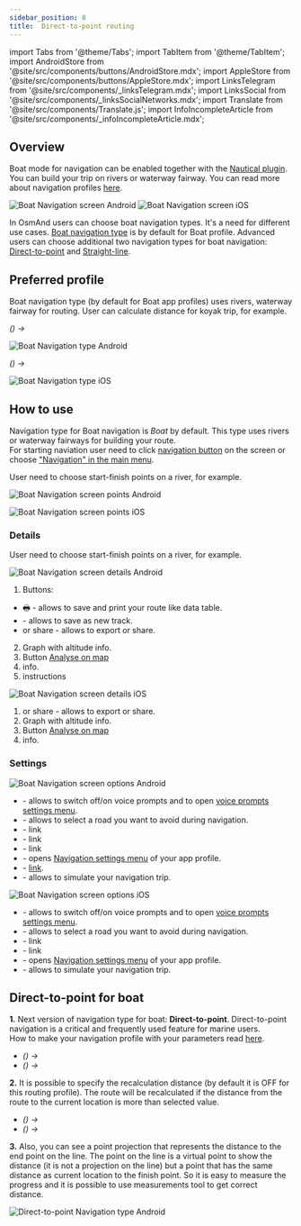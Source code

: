 ```yaml
---
sidebar_position: 8
title:  Direct-to-point routing
---
```


import Tabs from '@theme/Tabs';
import TabItem from '@theme/TabItem';
import AndroidStore from '@site/src/components/buttons/AndroidStore.mdx';
import AppleStore from '@site/src/components/buttons/AppleStore.mdx';
import LinksTelegram from '@site/src/components/_linksTelegram.mdx';
import LinksSocial from '@site/src/components/_linksSocialNetworks.mdx';
import Translate from '@site/src/components/Translate.js';
import InfoIncompleteArticle from '@site/src/components/_infoIncompleteArticle.mdx';

<InfoIncompleteArticle/>

## Overview

Boat mode for navigation can be enabled together with the [Nautical plugin](../../plugins/nautical-charts.md). You can build your trip on rivers or waterway fairway. You can read more about navigation profiles [here](../../personal/profiles.md).

![Boat Navigation screen Android](@site/static/img/navigation/boat/boat_navigation_android.png) ![Boat Navigation screen iOS](@site/static/img/navigation/boat/boat_navigation_ios.png)  

In OsmAnd users can choose boat navigation types. It's a need for different use cases. 
[Boat navigation type](../../navigation/routing/#boat) is by default for Boat profile. Advanced users can choose additional two navigation types for boat navigation: [Direct-to-point](#direct-to-point) and [Straight-line](#straight-line).   

## Preferred profile

Boat navigation type (by default for Boat app profiles) uses rivers, waterway fairway for routing. 
User can calculate distance for koyak trip, for example.

<Tabs groupId="operating-systems">

<TabItem value="android" label="Android"> 

*<Translate android="true" ids="shared_string_menu,configure_profile"/>(<Translate android="true" ids="app_mode_boat"/>) → <Translate android="true" ids="routing_settings_2,nav_type_hint"/>*   

![Boat Navigation type Android](@site/static/img/navigation/boat/boat_navigation_type_android.png) 

</TabItem>

<TabItem value="ios" label="iOS">  

*<Translate ios="true" ids="menu,sett_settings,app_profiles"/>(<Translate ios="true" ids="app_mode_boat"/>) → <Translate ios="true" ids="sett_settings,routing_settings_2,nav_type_title"/>*  

![Boat Navigation type iOS](@site/static/img/navigation/boat/boat_navigation_type_ios.png)

</TabItem>

</Tabs> 


## How to use

Navigation type for Boat navigation is *Boat* by default. This type uses rivers or waterway fairways for building your route.  
For starting naviation user need to click [navigation button](../../widgets/map-buttons.md#directions) on the screen or choose ["Navigation" in the main menu](../../start-with/main-menu.md#features).  

User need to choose start-finish points on a river, for example. 

<Tabs groupId="operating-systems">

<TabItem value="android" label="Android"> 

*<Translate android="true" ids="shared_string_menu,shared_string_navigation"/>*  

![Boat Navigation screen points Android](@site/static/img/navigation/boat/boat_navigation_points_android.png) 

</TabItem>

<TabItem value="ios" label="iOS">  

*<Translate ios="true" ids="menu,routing_settings"/>*

![Boat Navigation screen points iOS](@site/static/img/navigation/boat/boat_navigation_points_ios.png)

</TabItem>

</Tabs> 


### Details

User need to choose start-finish points on a river, for example. 

<Tabs groupId="operating-systems">

<TabItem value="android" label="Android"> 

*<Translate android="true" ids="shared_string_menu,shared_string_navigation,rendering_category_details"/>*  

![Boat Navigation screen details Android](@site/static/img/navigation/boat/boat_navigation_details_android.png)  

1. Buttons:
- &#128438; - allows to save and print your route like data table.
- <Translate android="true" ids="save_as_new_track"/> - allows to save as new track.
- <Translate ios="true" ids="shared_string_export"/> or share - allows to export or share.
2. Graph with altitude info.
3. Button [Analyse on map](../../navigation/route-navigation.md#details)
4. <Translate ios="true" ids="routeInfo_steepness_name"/> info.
5. <Translate android="true" ids="step_by_step"/> instructions  

</TabItem>

<TabItem value="ios" label="iOS">  

*<Translate ios="true" ids="menu,routing_settings,res_details"/>*

![Boat Navigation screen details iOS](@site/static/img/navigation/boat/boat_navigation_details_ios.png)  

1. <Translate ios="true" ids="shared_string_export"/> or share - allows to export or share.
2. Graph with altitude info.
3. Button [Analyse on map](../../navigation/route-navigation.md#details)
4. <Translate ios="true" ids="routeInfo_steepness_name"/> info.

</TabItem>

</Tabs> 


### Settings

<Tabs groupId="operating-systems">

<TabItem value="android" label="Android">

*<Translate android="true" ids="shared_string_menu,shared_string_navigation,shared_string_settings"/>*  

![Boat Navigation screen options Android](@site/static/img/navigation/boat/boat_navigation_options_android.png)  

- *<Translate android="true" ids="shared_string_sound"/>* - allows to switch off/on voice prompts and to open [voice prompts settings menu](../../personal/profiles.md#navigation-settings).
- *<Translate android="true" ids="impassable_road"/>* - allows to select a road you want to avoid during navigation.
- *<Translate android="true" ids="show_along_the_route"/>* - link
- *<Translate android="true" ids="follow_track"/>* - link
- *<Translate android="true" ids="temporary_conditional_routing"/>* - link
- *<Translate android="true" ids="routing_settings_2"/>* - opens [Navigation settings menu](../../personal/profiles.md#navigation-settings) of your app profile.
- *<Translate android="true" ids="customize_route_line"/>* - [link](../../map/tracks-on-map.md#route-appearance-android).
- *<Translate android="true" ids="simulate_navigation"/>* - allows to simulate your navigation trip.

</TabItem>

<TabItem value="ios" label="iOS">

*<Translate ios="true" ids="menu,routing_settings,shared_string_settings"/>*  

![Boat Navigation screen options iOS](@site/static/img/navigation/boat/boat_navigation_settings_ios.png)  

- *<Translate android="true" ids="shared_string_sound"/>* - allows to switch off/on voice prompts and to open [voice prompts settings menu](../../personal/profiles.md#navigation-settings).
- *<Translate android="true" ids="impassable_road"/>* - allows to select a road you want to avoid during navigation.
- *<Translate android="true" ids="follow_track"/>* - link
- *<Translate android="true" ids="temporary_conditional_routing"/>* - link
- *<Translate android="true" ids="routing_settings_2"/>* - opens [Navigation settings menu](../../personal/profiles.md#navigation-settings) of your app profile.
- *<Translate android="true" ids="simulate_navigation"/>* - allows to simulate your navigation trip.

</TabItem>

</Tabs>


## Direct-to-point for boat

**1.** Next version of navigation type for boat:  **Direct-to-point**. Direct-to-point navigation is a critical and frequently used feature for marine users.  
How to make your navigation profile with your parameters read [here](../../personal/profiles.md).  

- *<Translate android="true" ids="shared_string_menu,configure_profile"/>(<Translate android="true" ids="app_mode_boat"/>) → <Translate android="true" ids="routing_settings_2,nav_type_hint,routing_profile_direct_to"/>*
- *<Translate ios="true" ids="menu,sett_settings,app_profiles"/>(<Translate ios="true" ids="app_mode_boat"/>) → <Translate ios="true" ids="sett_settings,routing_settings_2,nav_type_title,nav_type_direct_to"/>*

**2.** It is possible to specify the recalculation distance (by default it is OFF for this routing profile). The route will be recalculated if the distance from the route to the current location is more than selected value.

- *<Translate android="true" ids="shared_string_menu,configure_profile"/>(<Translate android="true" ids="app_mode_boat"/>) → <Translate android="true" ids="routing_settings_2,route_parameters,route_recalculation_dist_title"/>*
- *<Translate ios="true" ids="menu,sett_settings,app_profiles"/>(<Translate ios="true" ids="app_mode_boat"/>) → <Translate ios="true" ids="sett_settings,routing_settings_2,route_parameters,recalculate_route"/>*  

**3.** Also, you can see a point projection that represents the distance to the end point on the line. The point on the line is a virtual point to show the distance (it is not a projection on the line) but a point that has the same distance as current location to the finish point. So it is easy to measure the progress and it is possible to use measurements tool to get correct distance.

![Direct-to-point Navigation type Android](@site/static/img/navigation/boat/direct_navigation_type_android.png)

